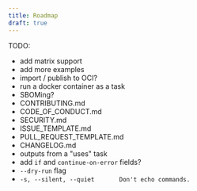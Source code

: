 ```yaml
---
title: Roadmap
draft: true
---
```


TODO:

- add matrix support
- add more examples
- import / publish to OCI?
- run a docker container as a task
- SBOMing?
- CONTRIBUTING.md
- CODE_OF_CONDUCT.md
- SECURITY.md
- ISSUE_TEMPLATE.md
- PULL_REQUEST_TEMPLATE.md
- CHANGELOG.md
- outputs from a "uses" task
- add `if` and `continue-on-error` fields?
- `--dry-run` flag
- `-s, --silent, --quiet       Don't echo commands.`
